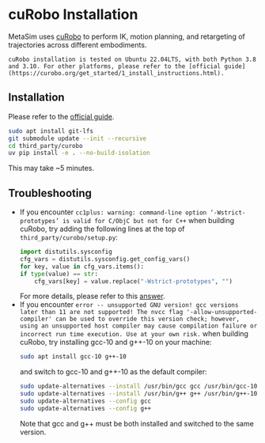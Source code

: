 # cuRobo Installation

MetaSim uses [cuRobo](https://github.com/NVlabs/curobo) to perform IK, motion planning, and retargeting of trajectories across different embodiments.

```{note}
cuRobo installation is tested on Ubuntu 22.04LTS, with both Python 3.8 and 3.10. For other platforms, please refer to the [official guide](https://curobo.org/get_started/1_install_instructions.html).
```

## Installation

Please refer to the [official guide](https://curobo.org/get_started/1_install_instructions.html#library-installation).
```bash
sudo apt install git-lfs
git submodule update --init --recursive
cd third_party/curobo
uv pip install -e . --no-build-isolation
```

This may take ~5 minutes.

## Troubleshooting
- If you encounter `cc1plus: warning: command-line option ‘-Wstrict-prototypes’ is valid for C/ObjC but not for C++` when building cuRobo, try adding the following lines at the top of `third_party/curobo/setup.py`:
    ```python
    import distutils.sysconfig
    cfg_vars = distutils.sysconfig.get_config_vars()
    for key, value in cfg_vars.items():
    if type(value) == str:
        cfg_vars[key] = value.replace("-Wstrict-prototypes", "")
    ```
    For more details, please refer to this [answer](https://stackoverflow.com/a/29634231).
- If you encounter `error -- unsupported GNU version! gcc versions later than 11 are not supported! The nvcc flag '-allow-unsupported-compiler' can be used to override this version check; however, using an unsupported host compiler may cause compilation failure or incorrect run time execution. Use at your own risk.` when building cuRobo, try installing gcc-10 and g++-10 on your machine:
    ```bash
    sudo apt install gcc-10 g++-10
    ```
    and switch to gcc-10 and g++-10 as the default compiler:
    ```bash
    sudo update-alternatives --install /usr/bin/gcc gcc /usr/bin/gcc-10 10
    sudo update-alternatives --install /usr/bin/g++ g++ /usr/bin/g++-10 10
    sudo update-alternatives --config gcc
    sudo update-alternatives --config g++
    ```
    Note that gcc and g++ must be both installed and switched to the same version.
